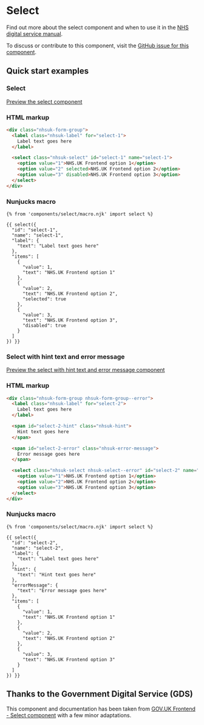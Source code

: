 # Select

Find out more about the select component and when to use it in the [NHS digital service manual](https://beta.nhs.uk/service-manual/patterns/).

To discuss or contribute to this component, visit the [GitHub issue for this component](TODO).

## Quick start examples

### Select

[Preview the select component](https://nhsuk.github.io/nhsuk-frontend/components/select.html)

### HTML markup

```html
<div class="nhsuk-form-group">
  <label class="nhsuk-label" for="select-1">
    Label text goes here
  </label>

  <select class="nhsuk-select" id="select-1" name="select-1">
    <option value="1">NHS.UK Frontend option 1</option>
    <option value="2" selected>NHS.UK Frontend option 2</option>
    <option value="3" disabled>NHS.UK Frontend option 3</option>
  </select>
</div>
```

### Nunjucks macro

```
{% from 'components/select/macro.njk' import select %}

{{ select({
  "id": "select-1",
  "name": "select-1",
  "label": {
    "text": "Label text goes here"
  },
  "items": [
    {
      "value": 1,
      "text": "NHS.UK Frontend option 1"
    },
    {
      "value": 2,
      "text": "NHS.UK Frontend option 2",
      "selected": true
    },
    {
      "value": 3,
      "text": "NHS.UK Frontend option 3",
      "disabled": true
    }
  ]
}) }}
```

### Select with hint text and error message

[Preview the select with hint text and error message component](TODO)

### HTML markup

```html
<div class="nhsuk-form-group nhsuk-form-group--error">
  <label class="nhsuk-label" for="select-2">
    Label text goes here
  </label>

  <span id="select-2-hint" class="nhsuk-hint">
    Hint text goes here
  </span>

  <span id="select-2-error" class="nhsuk-error-message">
    Error message goes here
  </span>

  <select class="nhsuk-select nhsuk-select--error" id="select-2" name="select-2" aria-describedby="select-2-hint select-2-error">
    <option value="1">NHS.UK Frontend option 1</option>
    <option value="2">NHS.UK Frontend option 2</option>
    <option value="3">NHS.UK Frontend option 3</option>
  </select>
</div>
```

### Nunjucks macro

```
{% from 'components/select/macro.njk' import select %}

{{ select({
  "id": "select-2",
  "name": "select-2",
  "label": {
    "text": "Label text goes here"
  },
  "hint": {
    "text": "Hint text goes here"
  },
  "errorMessage": {
    "text": "Error message goes here"
  },
  "items": [
    {
      "value": 1,
      "text": "NHS.UK Frontend option 1"
    },
    {
      "value": 2,
      "text": "NHS.UK Frontend option 2"
    },
    {
      "value": 3,
      "text": "NHS.UK Frontend option 3"
    }
  ]
}) }}
```

## Thanks to the Government Digital Service (GDS)

This component and documentation has been taken from [GOV.UK Frontend - Select component](https://github.com/alphagov/govuk-frontend/tree/master/package/components/select) with a few minor adaptations.
